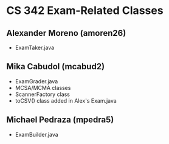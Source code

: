 # CS 342 Exam-Related Classes

## Alexander Moreno (amoren26)
- ExamTaker.java

## Mika Cabudol (mcabud2)
- ExamGrader.java
- MCSA/MCMA classes
- ScannerFactory class
- toCSV() class added in Alex's Exam.java

## Michael Pedraza (mpedra5)
- ExamBuilder.java
